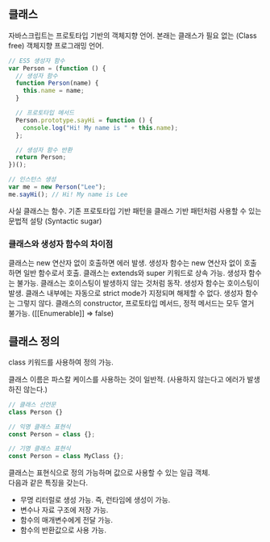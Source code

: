 ## 클래스

자바스크립트는 프로토타입 기반의 객체지향 언어.
본래는 클래스가 필요 없는 (Class free) 객체지향 프로그래밍 언어.

```javascript
// ES5 생성자 함수
var Person = (function () {
  // 생성자 함수
  function Person(name) {
    this.name = name;
  }

  // 프로토타입 메서드
  Person.prototype.sayHi = function () {
    console.log("Hi! My name is " + this.name);
  };

  // 생성자 함수 반환
  return Person;
})();

// 인스턴스 생성
var me = new Person("Lee");
me.sayHi(); // Hi! My name is Lee
```

사실 클래스는 함수.
기존 프로토타입 기반 패턴을 클래스 기반 패턴처럼 사용할 수 있는 문법적 설탕 (Syntactic sugar)

### 클래스와 생성자 함수의 차이점

클래스는 new 연산자 없이 호출하면 에러 발생. 생성자 함수는 new 연산자 없이 호출하면 일반 함수로서 호출.
클래스는 extends와 super 키워드로 상속 가능. 생성자 함수는 불가능.
클래스는 호이스팅이 발생하지 않는 것처럼 동작. 생성자 함수는 호이스팅이 발생.
클래스 내부에는 자동으로 strict mode가 지정되며 해제할 수 없다. 생성자 함수는 그렇지 않다.
클래스의 constructor, 프로토타입 메서드, 정적 메서드는 모두 열거 불가능. ([[Enumerable]] ⇒ false)

## 클래스 정의

class 키워드를 사용하여 정의 가능.

클래스 이름은 파스칼 케이스를 사용하는 것이 일반적. (사용하지 않는다고 에러가 발생하진 않는다.)

```javascript
// 클래스 선언문
class Person {}
```

```javascript
// 익명 클래스 표현식
const Person = class {};

// 기명 클래스 표현식
const Person = class MyClass {};
```

클래스는 표현식으로 정의 가능하며 값으로 사용할 수 있는 일급 객체.
<br>
다음과 같은 특징을 갖는다.

- 무명 리터럴로 생성 가능. 즉, 런타임에 생성이 가능.
- 변수나 자료 구조에 저장 가능.
- 함수의 매개변수에게 전달 가능.
- 함수의 반환값으로 사용 가능.
